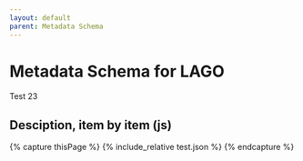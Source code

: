 ```yaml
---
layout: default
parent: Metadata Schema
---
```


# Metadata Schema for LAGO

Test 23

## Desciption, item by item (js) 


{% capture thisPage %}
    {% include_relative test.json %}
{% endcapture %}


<div id="text2"></div>
 
<script>
var j = '{{thisPage}}'
document.getElementById("text2").innerHTML = "hola2";
</script>


<script src="https://code.jquery.com/jquery-3.2.1.min.js"></script>
<script>
$().ready(function(){
    $.getJSON( "/DMP/schema/lagoSchema.jsonld", function( data ) {
    console.log(data);
    $("#text").html("hola");
  });
});
</script>
 
<div id="text"></div>
